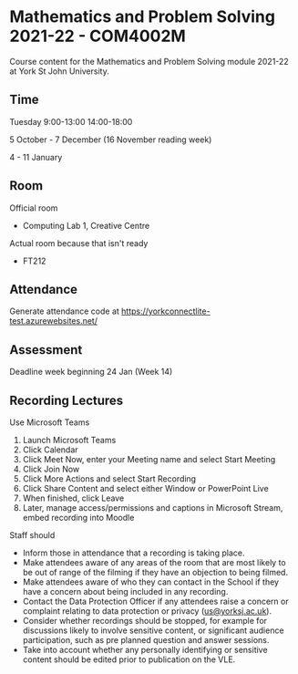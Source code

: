 # Mathematics and Problem Solving 2021-22 - COM4002M

Course content for the Mathematics and Problem Solving module 2021-22 at York St John University. 

## Time

Tuesday 9:00-13:00
        14:00-18:00

5 October - 7 December (16 November reading week)

4 - 11 January

## Room

Official room

* Computing Lab 1, Creative Centre

Actual room because that isn't ready

* FT212

## Attendance

Generate attendance code at https://yorkconnectlite-test.azurewebsites.net/

## Assessment

Deadline week beginning 24 Jan (Week 14)

## Recording Lectures

Use Microsoft Teams

1. Launch Microsoft Teams
2. Click Calendar
3. Click Meet Now, enter your Meeting name and select Start Meeting
4. Click Join Now
5. Click More Actions and select Start Recording
6. Click Share Content and select either Window or PowerPoint Live
7. When finished, click Leave
8. Later, manage access/permissions and captions in Microsoft Stream, embed recording into Moodle

Staff should

* Inform those in attendance that a recording is taking place.
* Make attendees aware of any areas of the room that are most likely to be out of range of the filming if they have an objection to being filmed.
* Make attendees aware of who they can contact in the School if they have a concern about being included in any recording.
* Contact the Data Protection Officer if any attendees raise a concern or complaint relating to data protection or privacy (us@yorksj.ac.uk).
* Consider whether recordings should be stopped, for example for discussions likely to involve sensitive content, or significant audience participation, such as pre planned question and answer sessions.
* Take into account whether any personally identifying or sensitive content should be edited prior to publication on the VLE.
